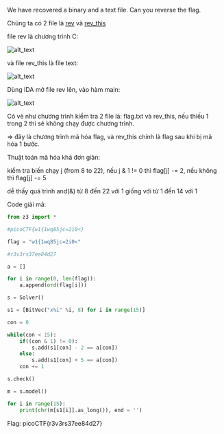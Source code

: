 We have recovered a binary and a text file. Can you reverse the flag.

Chúng ta có 2 file là [rev](https://jupiter.challenges.picoctf.org/static/31c9b832d036a10daeef52d8b4290ef0/rev) và [rev_this](https://jupiter.challenges.picoctf.org/static/31c9b832d036a10daeef52d8b4290ef0/rev_this)

file rev là chương trình C:

![alt_text](https://i.imgur.com/912Pax3.png)

và file rev_this là file text:

![alt_text](https://i.imgur.com/1xsuSwz.png)

Dùng IDA mở file rev lên, vào hàm main: 

![alt_text](https://i.imgur.com/oRecg4Y.png)

Có vẻ như chương trình kiểm tra 2 file là: flag.txt và rev_this, nếu thiếu 1 trong 2 thì sẽ không chạy được chương trình.

=> đây là chương trình mã hóa flag, và rev_this chính là flag sau khi bị mã hóa 1 bước.

Thuật toán mã hóa khá đơn giản: 

kiểm tra biến chạy j (from 8 to 22), nếu j & 1 != 0 thì flag[j] -= 2, nếu không thì flag[j] -= 5

dễ thấy quá trình and(&) từ 8 đến 22 với 1 giống với từ 1 đến 14 với 1

Code giải mã: 

```python
from z3 import *

#picoCTF{w1{1wq85jc=2i0<} 

flag = "w1{1wq85jc=2i0<"

#r3v3rs37ee84d27

a = []

for i in range(0, len(flag)):
	a.append(ord(flag[i]))

s = Solver()

s1 = [BitVec("x%i" %i, 8) for i in range(15)]

con = 0

while(con < 15):
	if((con & 1) != 0):
		s.add(s1[con] - 2 == a[con])
	else:
		s.add(s1[con] + 5 == a[con])
	con += 1

s.check()

m = s.model()

for i in range(15):
	print(chr(m[s1[i]].as_long()), end = '')
```

Flag: picoCTF{r3v3rs37ee84d27}

